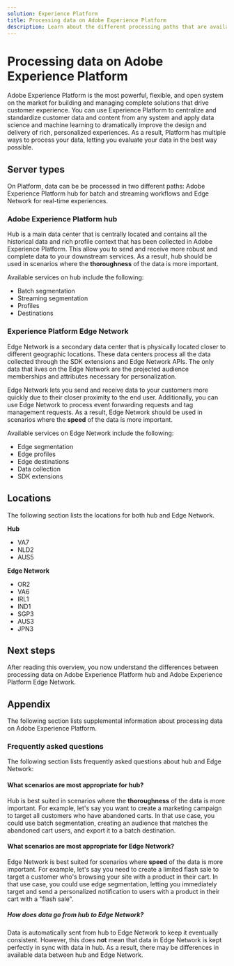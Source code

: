 ```yaml
---
solution: Experience Platform
title: Processing data on Adobe Experience Platform
description: Learn about the different processing paths that are available to use on Adobe Experience Platform.
---
```


# Processing data on Adobe Experience Platform

Adobe Experience Platform is the most powerful, flexible, and open system on the market for building and managing complete solutions that drive customer experience. You can use Experience Platform to centralize and standardize customer data and content from any system and apply data science and machine learning to dramatically improve the design and delivery of rich, personalized experiences. As a result, Platform has multiple ways to process your data, letting you evaluate your data in the best way possible.

## Server types

On Platform, data can be be processed in two different paths: Adobe Experience Platform hub for batch and streaming workflows and Edge Network for real-time experiences.

### Adobe Experience Platform hub

Hub is a main data center that is centrally located and contains all the historical data and rich profile context that has been collected in Adobe Experience Platform. This allow you to send and receive more robust and complete data to your downstream services. As a result, hub should be used in scenarios where the **thoroughness** of the data is more important.

Available services on hub include the following:

- Batch segmentation
- Streaming segmentation
- Profiles
- Destinations

### Experience Platform Edge Network

Edge Network is a secondary data center that is physically located closer to different geographic locations. These data centers process all the data collected through the SDK extensions and Edge Network APIs. The only data that lives on the Edge Network are the projected audience memberships and attributes necessary for personalization.

Edge Network lets you send and receive data to your customers more quickly due to their closer proximity to the end user. Additionally, you can use Edge Network to process event forwarding requests and tag management requests. As a result, Edge Network should be used in scenarios where the **speed** of the data is more important. 

Available services on Edge Network include the following:

- Edge segmentation
- Edge profiles
- Edge destinations
- Data collection
- SDK extensions

## Locations

The following section lists the locations for both hub and Edge Network.

**Hub**

- VA7
- NLD2
- AUS5

**Edge Network**

- OR2
- VA6
- IRL1
- IND1
- SGP3
- AUS3
- JPN3

## Next steps

After reading this overview, you now understand the differences between processing data on Adobe Experience Platform hub and Adobe Experience Platform Edge Network.

## Appendix

The following section lists supplemental information about processing data on Adobe Experience Platform.

### Frequently asked questions

The following section lists frequently asked questions about hub and Edge Network:

#### What scenarios are most appropriate for hub?

Hub is best suited in scenarios where the **thoroughness** of the data is more important. For example, let's say you want to create a marketing campaign to target all customers who have abandoned carts. In that use case, you could use batch segmentation, creating an audience that matches the abandoned cart users, and export it to a batch destination.

#### What scenarios are most appropriate for Edge Network?

Edge Network is best suited for scenarios where **speed** of the data is more important. For example, let's say you need to create a limited flash sale to target a customer who's browsing your site with a product in their cart. In that use case, you could use edge segmentation, letting you immediately target and send a personalized notification to users with a product in their cart with a "flash sale".

##### How does data go from hub to Edge Network?

Data is automatically sent from hub to Edge Network to keep it eventually consistent. However, this does **not** mean that data in Edge Network is kept perfectly in sync with data in hub. As a result, there may be differences in available data between hub and Edge Network.

